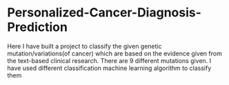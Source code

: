 # Personalized-Cancer-Diagnosis-Prediction
Here I have built a project to classify the given genetic mutation/variations(of cancer) which are based on the evidence given from the text-based clinical research. There are 9 different mutations given. I have used different  classification machine learning algorithm to classify them 
